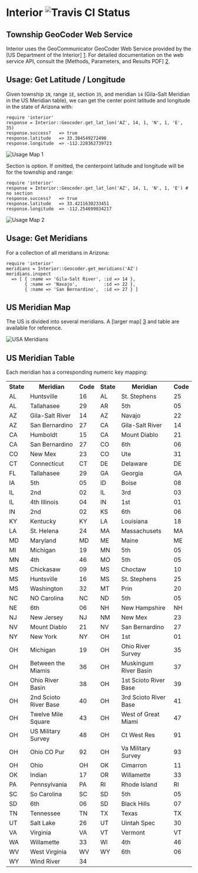 Interior ![Travis CI Status](https://secure.travis-ci.org/climate/interior.png)
========

Township GeoCoder Web Service
-----------------------------
Interior uses the GeoCommunicator GeoCoder Web Service provided by the
[US Department of the Interior] [1]. For detailed documentation on the web service API, consult the
[Methods, Parameters, and Results PDF] [2].

[1]: http://www.geocommunicator.gov/GeoComm/lsis_home/townshipdecoder/index.htm "US Department of the Interior"
[2]: http://www.blm.gov/nils/GeoComm/documents/NILS_GeoCommunicator_Web_Services_TGC_Formats.pdf "Methods, Parameters, and Results PDF"

Usage: Get Latitude / Longitude
-------------------------------
Given township `1N`, range `1E`, section `35`, and meridian `14` (Gila-Salt Meridian
in the US Meridian table), we can get the center point latitude and longitude
in the state of Arizona with:

    require 'interior'
    response = Interior::Geocoder.get_lat_lon('AZ', 14, 1, 'N', 1, 'E', 35)
    response.success?   => true
    response.latitude   => 33.384549272498
    response.longitude  => -112.228362739723

![Usage Map 1](https://github.com/climate/interior/raw/master/maps/usage_map_01.png "Usage Map 1")

Section is option. If omitted, the centerpoint latitude and longitude will be for
the township and range:

    require 'interior'
    response = Interior::Geocoder.get_lat_lon('AZ', 14, 1, 'N', 1, 'E') # no section
    response.success?   => true
    response.latitude   => 33.4211630233451
    response.longitude  => -112.254699834217

![Usage Map 2](https://github.com/climate/interior/raw/master/maps/usage_map_02.png "Usage Map 2")

Usage: Get Meridians
--------------------
For a collection of all meridians in Arizona:

    require 'interior'
    meridians = Interior::Geocoder.get_meridians('AZ')
    meridians.inspect
      => [ { :name => 'Gila-Salt River', :id => 14 },
           { :name => 'Navajo',          :id => 22 },
           { :name => 'San Bernardino',  :id => 27 } ]

US Meridian Map
---------------
The US is divided into several meridians. A [larger map] [3] and table are available for reference.

![USA Meridians](https://github.com/climate/interior/raw/master/maps/meridians_small.jpg "USA Meridians")

[3]: https://github.com/climate/interior/raw/master/maps/meridians.jpg "Larger Map"

US Meridian Table
-----------------
Each meridian has a corresponding numeric key mapping:

<table>
  <tr>
    <th>State</th>
    <th>Meridian</th>
    <th>Code</th>
    <th>State</th>
    <th>Meridian</th>
    <th>Code</th>
  </tr>
  <tr>
    <td>AL</td>
    <td>Huntsville</td>
    <td>16</td>
    <td>AL</td>
    <td>St. Stephens</td>
    <td>25</td>
  </tr>
  <tr>
    <td>AL</td>
    <td>Tallahasee</td>
    <td>29</td>
    <td>AR</td>
    <td>5th</td>
    <td>05</td>
  </tr>
  <tr>
    <td>AZ</td>
    <td>Gila-Salt River</td>
    <td>14</td>
    <td>AZ</td>
    <td>Navajo</td>
    <td>22</td>
  </tr>
  <tr>
    <td>AZ</td>
    <td>San Bernardino</td>
    <td>27</td>
    <td>CA</td>
    <td>Gila-Salt River</td>
    <td>14</td>
  </tr>
  <tr>
    <td>CA</td>
    <td>Humboldt</td>
    <td>15</td>
    <td>CA</td>
    <td>Mount Diablo</td>
    <td>21</td>
  </tr>
  <tr>
    <td>CA</td>
    <td>San Bernardino</td>
    <td>27</td>
    <td>CO</td>
    <td>6th</td>
    <td>06</td>
  </tr>
  <tr>
    <td>CO</td>
    <td>New Mex</td>
    <td>23</td>
    <td>CO</td>
    <td>Ute</td>
    <td>31</td>
  </tr>
  <tr>
    <td>CT</td>
    <td>Connecticut</td>
    <td>CT</td>
    <td>DE</td>
    <td>Delaware</td>
    <td>DE</td>
  </tr>
  <tr>
    <td>FL</td>
    <td>Tallahasee</td>
    <td>29</td>
    <td>GA</td>
    <td>Georgia</td>
    <td>GA</td>
  </tr>
  <tr>
    <td>IA</td>
    <td>5th</td>
    <td>05</td>
    <td>ID</td>
    <td>Boise</td>
    <td>08</td>
  </tr>
  <tr>
    <td>IL</td>
    <td>2nd</td>
    <td>02</td>
    <td>IL</td>
    <td>3rd</td>
    <td>03</td>
  </tr>
  <tr>
    <td>IL</td>
    <td>4th Illinois</td>
    <td>04</td>
    <td>IN</td>
    <td>1st</td>
    <td>01</td>
  </tr>
  <tr>
    <td>IN</td>
    <td>2nd</td>
    <td>02</td>
    <td>KS</td>
    <td>6th</td>
    <td>06</td>
  </tr>
  <tr>
    <td>KY</td>
    <td>Kentucky</td>
    <td>KY</td>
    <td>LA</td>
    <td>Louisiana</td>
    <td>18</td>
  </tr>
  <tr>
    <td>LA</td>
    <td>St. Helena</td>
    <td>24</td>
    <td>MA</td>
    <td>Massachusets</td>
    <td>MA</td>
  </tr>
  <tr>
    <td>MD</td>
    <td>Maryland</td>
    <td>MD</td>
    <td>ME</td>
    <td>Maine</td>
    <td>ME</td>
  </tr>
  <tr>
    <td>MI</td>
    <td>Michigan</td>
    <td>19</td>
    <td>MN</td>
    <td>5th</td>
    <td>05</td>
  </tr>
  <tr>
    <td>MN</td>
    <td>4th</td>
    <td>46</td>
    <td>MO</td>
    <td>5th</td>
    <td>05</td>
  </tr>
  <tr>
    <td>MS</td>
    <td>Chickasaw</td>
    <td>09</td>
    <td>MS</td>
    <td>Choctaw</td>
    <td>10</td>
  </tr>
  <tr>
    <td>MS</td>
    <td>Huntsville</td>
    <td>16</td>
    <td>MS</td>
    <td>St. Stephens</td>
    <td>25</td>
  </tr>
  <tr>
    <td>MS</td>
    <td>Washington</td>
    <td>32</td>
    <td>MT</td>
    <td>Prin</td>
    <td>20</td>
  </tr>
  <tr>
    <td>NC</td>
    <td>NO Carolina</td>
    <td>NC</td>
    <td>ND</td>
    <td>5th</td>
    <td>05</td>
  </tr>
  <tr>
    <td>NE</td>
    <td>6th</td>
    <td>06</td>
    <td>NH</td>
    <td>New Hampshire</td>
    <td>NH</td>
  </tr>
  <tr>
    <td>NJ</td>
    <td>New Jersey</td>
    <td>NJ</td>
    <td>NM</td>
    <td>New Mex</td>
    <td>23</td>
  </tr>
  <tr>
    <td>NV</td>
    <td>Mount Diablo</td>
    <td>21</td>
    <td>NV</td>
    <td>San Bernardino</td>
    <td>27</td>
  </tr>
  <tr>
    <td>NY</td>
    <td>New York</td>
    <td>NY</td>
    <td>OH</td>
    <td>1st</td>
    <td>01</td>
  </tr>
  <tr>
    <td>OH</td>
    <td>Michigan</td>
    <td>19</td>
    <td>OH</td>
    <td>Ohio River Survey</td>
    <td>35</td>
  </tr>
  <tr>
    <td>OH</td>
    <td>Between the Miamis</td>
    <td>36</td>
    <td>OH</td>
    <td>Muskingum River Basin</td>
    <td>37</td>
  </tr>
  <tr>
    <td>OH</td>
    <td>Ohio River Basin</td>
    <td>38</td>
    <td>OH</td>
    <td>1st Scioto River Base</td>
    <td>39</td>
  </tr>
  <tr>
    <td>OH</td>
    <td>2nd Scioto River Base</td>
    <td>40</td>
    <td>OH</td>
    <td>3rd Scioto River Base</td>
    <td>41</td>
  </tr>
  <tr>
    <td>OH</td>
    <td>Twelve Mile Square</td>
    <td>43</td>
    <td>OH</td>
    <td>West of Great Miami</td>
    <td>47</td>
  </tr>
  <tr>
    <td>OH</td>
    <td>US Military Survey</td>
    <td>48</td>
    <td>OH</td>
    <td>Ct West Res</td>
    <td>91</td>
  </tr>
  <tr>
    <td>OH</td>
    <td>Ohio CO Pur</td>
    <td>92</td>
    <td>OH</td>
    <td>Va Military Survey</td>
    <td>93</td>
  </tr>
  <tr>
    <td>OH</td>
    <td>Ohio</td>
    <td>OH</td>
    <td>OK</td>
    <td>Cimarron</td>
    <td>11</td>
  </tr>
  <tr>
    <td>OK</td>
    <td>Indian</td>
    <td>17</td>
    <td>OR</td>
    <td>Willamette</td>
    <td>33</td>
  </tr>
  <tr>
    <td>PA</td>
    <td>Pennsylvania</td>
    <td>PA</td>
    <td>RI</td>
    <td>Rhode Island</td>
    <td>RI</td>
  </tr>
  <tr>
    <td>SC</td>
    <td>So Carolina</td>
    <td>SC</td>
    <td>SD</td>
    <td>5th</td>
    <td>05</td>
  </tr>
  <tr>
    <td>SD</td>
    <td>6th</td>
    <td>06</td>
    <td>SD</td>
    <td>Black Hills</td>
    <td>07</td>
  </tr>
  <tr>
    <td>TN</td>
    <td>Tennessee</td>
    <td>TN</td>
    <td>TX</td>
    <td>Texas</td>
    <td>TX</td>
  </tr>
  <tr>
    <td>UT</td>
    <td>Salt Lake</td>
    <td>26</td>
    <td>UT</td>
    <td>Uintah Spec</td>
    <td>30</td>
  </tr>
  <tr>
    <td>VA</td>
    <td>Virginia</td>
    <td>VA</td>
    <td>VT</td>
    <td>Vermont</td>
    <td>VT</td>
  </tr>
  <tr>
    <td>WA</td>
    <td>Willamette</td>
    <td>33</td>
    <td>WI</td>
    <td>4th</td>
    <td>46</td>
  </tr>
  <tr>
    <td>WV</td>
    <td>West Virginia</td>
    <td>WV</td>
    <td>WY</td>
    <td>6th</td>
    <td>06</td>
  </tr>
  <tr>
    <td>WY</td>
    <td>Wind River</td>
    <td>34</td>
    <td></td>
    <td></td>
    <td></td>
  </tr>
</table>
